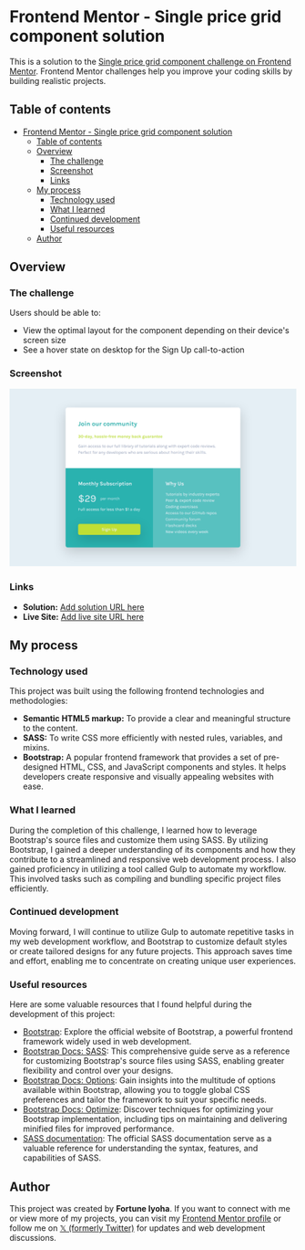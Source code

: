 # Frontend Mentor - Single price grid component solution

This is a solution to the [Single price grid component challenge on Frontend Mentor](https://www.frontendmentor.io/challenges/single-price-grid-component-5ce41129d0ff452fec5abbbc). Frontend Mentor challenges help you improve your coding skills by building realistic projects.

## Table of contents

- [Frontend Mentor - Single price grid component solution](#frontend-mentor---single-price-grid-component-solution)
  - [Table of contents](#table-of-contents)
  - [Overview](#overview)
    - [The challenge](#the-challenge)
    - [Screenshot](#screenshot)
    - [Links](#links)
  - [My process](#my-process)
    - [Technology used](#technology-used)
    - [What I learned](#what-i-learned)
    - [Continued development](#continued-development)
    - [Useful resources](#useful-resources)
  - [Author](#author)

## Overview

### The challenge

Users should be able to:

- View the optimal layout for the component depending on their device's screen size
- See a hover state on desktop for the Sign Up call-to-action

### Screenshot

![website preview](screenshots/price-grid-desktop.png)

### Links

<!--
  * ┌───────────────────────────────────────────────────────────────────┐
  * │                      Correct the links URL                        │
  * └───────────────────────────────────────────────────────────────────┘
 -->

- **Solution:** [Add solution URL here](https://your-solution-url.com)
- **Live Site:** [Add live site URL here](https://your-live-site-url.com)

## My process

### Technology used

This project was built using the following frontend technologies and methodologies:

- **Semantic HTML5 markup:** To provide a clear and meaningful structure to the content.
- **SASS:** To write CSS more efficiently with nested rules, variables, and mixins.
- **Bootstrap:** A popular frontend framework that provides a set of pre-designed HTML, CSS, and JavaScript components and styles. It helps developers create responsive and visually appealing websites with ease.

### What I learned

During the completion of this challenge, I learned how to leverage Bootstrap's source files and customize them using SASS. By utilizing Bootstrap, I gained a deeper understanding of its components and how they contribute to a streamlined and responsive web development process. I also gained proficiency in utilizing a tool called Gulp to automate my workflow. This involved tasks such as compiling and bundling specific project files efficiently.

### Continued development

Moving forward, I will continue to utilize Gulp to automate repetitive tasks in my web development workflow, and Bootstrap to customize default styles or create tailored designs for any future projects. This approach saves time and effort, enabling me to concentrate on creating unique user experiences.

### Useful resources

Here are some valuable resources that I found helpful during the development of this project:

- [Bootstrap](https://getbootstrap.com): Explore the official website of Bootstrap, a powerful frontend framework widely used in web development.
- [Bootstrap Docs: SASS](https://getbootstrap.com/docs/5.3/customize/sass/): This comprehensive guide serve as a reference for customizing Bootstrap's source files using SASS, enabling greater flexibility and control over your designs.
- [Bootstrap Docs: Options](https://getbootstrap.com/docs/5.3/customize/options/): Gain insights into the multitude of options available within Bootstrap, allowing you to toggle global CSS preferences and tailor the framework to suit your specific needs.
- [Bootstrap Docs: Optimize](https://getbootstrap.com/docs/5.3/customize/optimize/): Discover techniques for optimizing your Bootstrap implementation, including tips on maintaining and delivering minified files for improved performance.
- [SASS documentation](https://sass-lang.com/documentation): The official SASS documentation serve as a valuable reference for understanding the syntax, features, and capabilities of SASS.

## Author

This project was created by **Fortune Iyoha**. If you want to connect with me or view more of my projects, you can visit my [Frontend Mentor profile](https://www.frontendmentor.io/profile/fortune-i-o) or follow me on [𝕏 (formerly Twitter)](https://x.com/fortuneiyoha) for updates and web development discussions.
